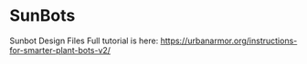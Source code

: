# SunBots
Sunbot Design Files 
Full tutorial is here: https://urbanarmor.org/instructions-for-smarter-plant-bots-v2/ 
